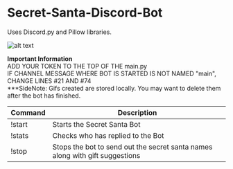 # Secret-Santa-Discord-Bot
Uses Discord.py and Pillow libraries. 

![alt text](https://cdn.discordapp.com/attachments/371438902965436417/1024917732543692810/unknown.png)

**Important Information**\
ADD YOUR TOKEN TO THE TOP OF THE main.py\
IF CHANNEL MESSAGE WHERE BOT IS STARTED IS NOT NAMED "main", CHANGE LINES #21 AND #74\
***SideNote:
Gifs created are stored locally. You may want to delete them after the bot has finished. 

| Command | Description |
| --- | --- |
| !start | Starts the Secret Santa Bot |
| !stats | Checks who has replied to the Bot |
| !stop | Stops the bot to send out the secret santa names along with gift suggestions |

